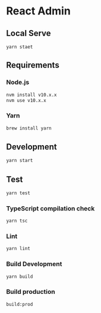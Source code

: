 # React Admin

## Local Serve 

```
yarn staet
```

## Requirements

### Node.js

```sh
nvm install v10.x.x
nvm use v10.x.x
```

### Yarn

```sh
brew install yarn
```

## Development

```sh
yarn start
```

## Test

```sh
yarn test
```

### TypeScript compilation check

```sh
yarn tsc
```

### Lint

```sh
yarn lint
```

### Build Development

```sh
yarn build
```

### Build production

```sh
build:prod
```
